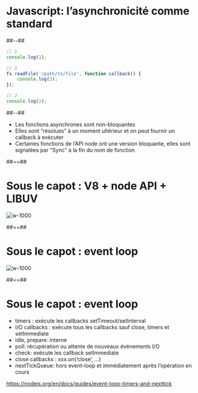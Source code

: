 <!-- .slide: class="two-column-layout"-->

# Javascript: l’asynchronicité comme standard

##--##
<!-- .slide: class="with-code" -->
```javascript
// 1
console.log(1);

// 3
fs.readFile('/path/to/file', function callback() {
    console.log(3);
});

// 2
console.log(2);
```
##--##

* Les fonctions asynchrones sont non-bloquantes
* Elles sont “résolues” à un moment ultérieur et on peut fournir un callback à exécuter
* Certaines fonctions de l’API node ont une version bloquante, elles sont signalées par “Sync” à la fin du nom de fonction

##==##
<!-- .slide: class="full-center" -->

# Sous le capot  : V8 + node API + LIBUV

![w-1000](./assets/images/v8_node_api_libuv.png)

##==##
<!-- .slide: class="full-center" -->

# Sous le capot : event loop

![w-1000](./assets/images/event_loop.png)

##==##

# Sous le capot : event loop

* timers : exécute les callbacks setTimeout/setInterval
* I/O callbacks : exécute tous les callbacks sauf close, timers et setImmediate
* idle, prepare: interne
* poll: récupération ou attente de nouveaux événements I/O
* check: exécute les callback setImmediate
* close callbacks : xxx.on(‘close’, …)
* nextTickQueue: hors event-loop et immédiatement après l’opération en cours

https://nodejs.org/en/docs/guides/event-loop-timers-and-nexttick